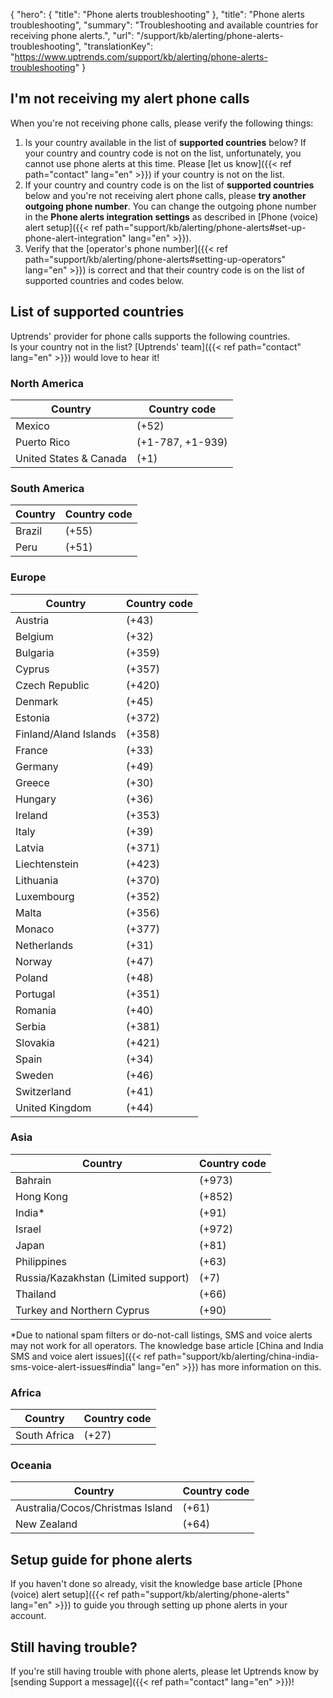 {
  "hero": {
    "title": "Phone alerts troubleshooting"
  },
  "title": "Phone alerts troubleshooting",
  "summary": "Troubleshooting and available countries for receiving phone alerts.",
  "url": "/support/kb/alerting/phone-alerts-troubleshooting",
  "translationKey": "https://www.uptrends.com/support/kb/alerting/phone-alerts-troubleshooting"
}

## I'm not receiving my alert phone calls

When you're not receiving phone calls, please verify the following things:

1.  Is your country available in the list of **supported countries** below? If your country and country code is not on the list, unfortunately, you cannot use phone alerts at this time. Please [let us know]({{< ref path="contact" lang="en" >}}) if your country is not on the list.
2.  If your country and country code is on the list of **supported countries** below and you're not receiving alert phone calls, please **try another outgoing phone number**. You can change the outgoing phone number in the **Phone alerts integration settings** as described in [Phone (voice) alert setup]({{< ref path="support/kb/alerting/phone-alerts#set-up-phone-alert-integration" lang="en" >}}).
3.  Verify that the [operator's phone number]({{< ref path="support/kb/alerting/phone-alerts#setting-up-operators" lang="en" >}}) is correct and that their country code is on the list of supported countries and codes below.

## List of supported countries

Uptrends' provider for phone calls supports the following countries.  
Is your country not in the list? [Uptrends' team]({{< ref path="contact" lang="en" >}})  would love to hear it!

### North America

|Country                 |Country code      |
|------------------------|------------------|
|Mexico                  |(\+52)            |
|Puerto Rico             |(\+1-787, \+1-939)|
|United States & Canada  |(\+1)             |

### South America

|Country |Country code|
|--------|------------|
|Brazil  |(\+55)      |
|Peru    |(\+51)      |

### Europe

|Country                |Country code|
|-----------------------|------------|
|Austria                |(\+43)      |
|Belgium                |(\+32)      |
|Bulgaria               |(\+359)     |
|Cyprus                 |(\+357)     |
|Czech Republic         |(\+420)     |
|Denmark                |(\+45)      |
|Estonia                |(\+372)     |
|Finland/Aland Islands  |(\+358)     |
|France                 |(\+33)      |
|Germany                |(\+49)      |
|Greece                 |(\+30)      |
|Hungary                |(\+36)      |
|Ireland                |(\+353)     |
|Italy                  |(\+39)      |
|Latvia                 |(\+371)     |
|Liechtenstein          |(\+423)     |
|Lithuania              |(\+370)     |
|Luxembourg             |(\+352)     |
|Malta                  |(\+356)     |
|Monaco                 |(\+377)     |
|Netherlands            |(\+31)      |
|Norway                 |(\+47)      |
|Poland                 |(\+48)      |
|Portugal               |(\+351)     |
|Romania                |(\+40)      |
|Serbia                 |(\+381)     |
|Slovakia               |(\+421)     |
|Spain                  |(\+34)      |
|Sweden                 |(\+46)      |
|Switzerland            |(\+41)      |
|United Kingdom         |(\+44)      |

### Asia

|Country                             |Country code|
|------------------------------------|------------|
|Bahrain                             |(\+973)     |
|Hong Kong                           |(\+852)     |
|India\*                             |(\+91)      |
|Israel                              |(\+972)     |
|Japan                               |(\+81)      |
|Philippines                         |(\+63)      |
|Russia/Kazakhstan (Limited support) |(\+7)       |
|Thailand                            |(\+66)      |
|Turkey and Northern Cyprus          |(\+90)      |

\*Due to national spam filters or do-not-call listings, SMS and voice alerts may not work for all operators. The knowledge base article [China and India SMS and voice alert issues]({{< ref path="support/kb/alerting/china-india-sms-voice-alert-issues#india" lang="en" >}}) has more information on this.

### Africa

|Country       |Country code|
|--------------|------------|
|South Africa  |(\+27)      |

### Oceania

|Country                           |Country code|
|----------------------------------|------------|
|Australia/Cocos/Christmas Island  |(\+61)      |
|New Zealand                       |(\+64)      |

## Setup guide for phone alerts

If you haven't done so already, visit the knowledge base article [Phone (voice) alert setup]({{< ref path="support/kb/alerting/phone-alerts" lang="en" >}}) to guide you through setting up phone alerts in your account.

## Still having trouble?

If you're still having trouble with phone alerts, please let Uptrends know by [sending Support a message]({{< ref path="contact" lang="en" >}})!
